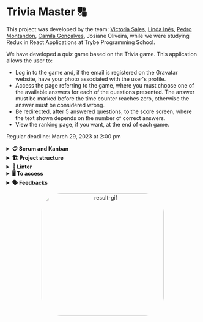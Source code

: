 # Trivia Master 🔠

This project was developed by the team: [Victoria Sales](https://github.com/VicSales28), [Linda Inês](https://github.com/lindainesv), [Pedro Montandon](https://github.com/pedroMontandon), [Camila Gonçalves](https://github.com/CamilGon), Josiane Oliveira, while we were studying Redux in React Applications at Trybe Programming School. 

We have developed a quiz game based on the Trivia game. This application allows the user to:

- Log in to the game and, if the email is registered on the Gravatar website, have your photo associated with the user's profile.
- Access the page referring to the game, where you must choose one of the available answers for each of the questions presented. The answer must be marked before the time counter reaches zero, otherwise the answer must be considered wrong.
- Be redirected, after 5 answered questions, to the score screen, where the text shown depends on the number of correct answers.
- View the ranking page, if you want, at the end of each game.

Regular deadline: March 29, 2023 at 2:00 pm

<details>
  <summary><strong>📋 Scrum and Kanban</strong></summary><br />

This project was developed using a Kanban board in Trello for task management and visual monitoring of activities. We also were holding a Daily Scrum for all the developers on the team to keep up to date on each other's progress.

</details>

<details>
  <summary><strong>🏗 Project structure</strong></summary><br />
  
All files created by the team are in the folders:

📁 Components
📁 Helpers
📁 Pages
📁 Redux
📁 Styles
📁 Tests

</details>

<details>
  <summary><strong>🔎 Linter</strong></summary><br />

To ensure code quality, the `ESLint` and `Stylelint` linters were used in this project.

ESLint is a tool for identifying and reporting patterns found in ECMAScript/JavaScript code. In many ways it is similar to JSLint and JSHint with a few exceptions:

* ESLint uses Espree for JavaScript parsing.
* ESLint uses an AST to evaluate patterns in code.
* ESLint is completely 'pluggable', each of the rules is a plugin and you can add […]

To run them locally, run the commands below:
`npm run lint`
`npm run lint:styles`

</details>

<details>
  <summary><strong>🖥️ To access</strong></summary><br />

1 - Clone the repository:
`git clone git@github.com:VicSales28/project-trivia.git`

2 - Enter the repository folder you just cloned.

You must be using node version 16 (or higher).

To check your version, use the command:
`nvm --version`

3 - With the required version, install the dependencies:
`npm install`

4 - To view the application, use the command:
`npm start`

</details>

<details>
  <summary><strong>🗣 Feedbacks</strong></summary><br />
  
_Give us feedbacks, We're open to new ideas_ 😉

</details>

<p align="center">
  <img
    src="https://user-images.githubusercontent.com/115190439/236341645-97b9d69d-dba9-44bc-b087-532db13e143e.gif"
    alt="result-gif" height="320" style="border-radius:50px;">
</p>
